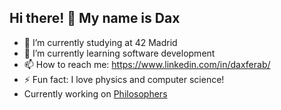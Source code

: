 ## Hi there! 👋 My name is Dax

- 🔭 I’m currently studying at 42 Madrid
- 🌱 I’m currently learning software development
- 📫 How to reach me: https://www.linkedin.com/in/daxferab/
- ⚡ Fun fact: I love physics and computer science!
- Currently working on [Philosophers](https://github.com/daxferab/42_philosophers_wip)
